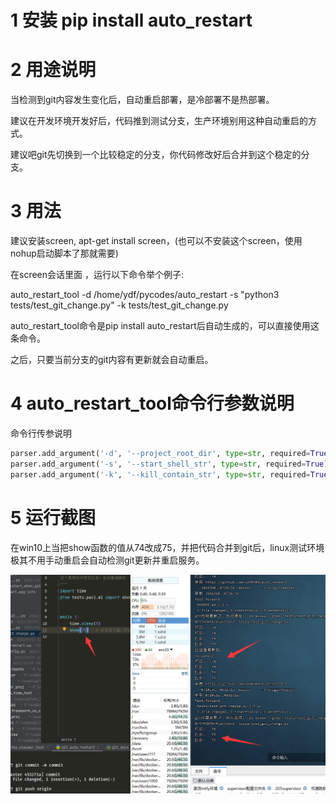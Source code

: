 # 1 安装 pip install auto_restart


# 2  用途说明

当检测到git内容发生变化后，自动重启部署，是冷部署不是热部署。

建议在开发环境开发好后，代码推到测试分支，生产环境别用这种自动重启的方式。

建议吧git先切换到一个比较稳定的分支，你代码修改好后合并到这个稳定的分支。


# 3 用法
建议安装screen, apt-get install screen，(也可以不安装这个screen，使用nohup启动脚本了那就需要)

在screen会话里面 ，运行以下命令举个例子:


auto_restart_tool -d /home/ydf/pycodes/auto_restart  -s  "python3  tests/test_git_change.py" -k tests/test_git_change.py

auto_restart_tool命令是pip install auto_restart后自动生成的，可以直接使用这条命令。

之后，只要当前分支的git内容有更新就会自动重启。


# 4 auto_restart_tool命令行参数说明
命令行传参说明
```python
parser.add_argument('-d', '--project_root_dir', type=str, required=True)  # 你的项目的根目录
parser.add_argument('-s', '--start_shell_str', type=str, required=True)   # 启动命令，
parser.add_argument('-k', '--kill_contain_str', type=str, required=True)   # 杀死老进程，当字符串包含这个时候就当做老进程杀死。
```


# 5  运行截图

在win10上当把show函数的值从74改成75，并把代码合并到git后，linux测试环境极其不用手动重启会自动检测git更新并重启服务。

![img.png](img.png)